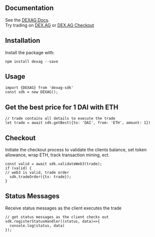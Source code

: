 ## Documentation

See the [DEXAG Docs](https://docs.dex.ag).  
Try trading on [DEX.AG](https://dex.ag) or [DEX.AG Checkout](https://checkout.dex.ag)

## Installation

Install the package with:
```
npm install dexag --save
```

## Usage
```
import {DEXAG} from 'dexag-sdk'
const sdk = new DEXAG();
```

## Get the best price for 1 DAI with ETH
```
// trade contains all details to execute the trade
let trade = await sdk.getBest({to: 'DAI', from: 'ETH', amount: 1})
```

## Checkout
Initiate the checkout process to validate the clients balance, set token allowance, wrap ETH, track transaction mining, ect.
```
const valid = await sdk.validateWeb3(trade);
if (valid) {
// web3 is valid, trade order
  sdk.tradeOrder({tx: trade});
}
```

## Status Messages
Receive status messages as the client executes the trade
```
// get status messages as the client checks out
sdk.registerStatusHandler((status, data)=>{
  console.log(status, data)
});
```
